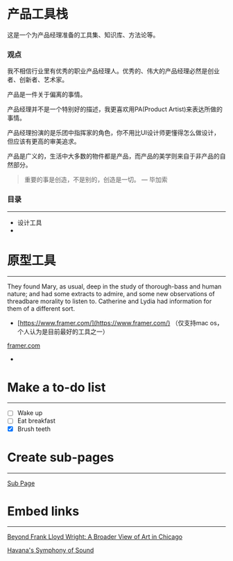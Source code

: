 # 产品工具栈

这是一个为产品经理准备的工具集、知识库、方法论等。

### 观点

我不相信行业里有优秀的职业产品经理人。优秀的、伟大的产品经理必然是创业者、创新者、艺术家。

产品是一件关于偏离的事情。

产品经理并不是一个特别好的描述，我更喜欢用PA(Product Artist)来表达所做的事情。

产品经理扮演的是乐团中指挥家的角色，你不用比UI设计师更懂得怎么做设计，但应该有更高的审美追求。

产品是广义的，生活中大多数的物件都是产品，而产品的美学则来自于非产品的自然部分。

> 重要的事是创造，不是别的，创造是一切。 — 毕加索

### 目录

---

- 设计工具
- 

# 原型工具

---

They found Mary, as usual, deep in the study of thorough-bass and human nature; and had some extracts to admire, and some new observations of threadbare morality to listen to. Catherine and Lydia had information for them of a different sort.

- [https://www.framer.com/](https://www.framer.com/)  （仅支持mac os，个人认为是目前最好的工具之一）

[framer.com](framer.com)

- 

# Make a to-do list

---

- [ ]  Wake up
- [ ]  Eat breakfast
- [x]  Brush teeth

# Create sub-pages

---

[Sub Page](https://www.notion.so/6d59f4188ab5452e8bc971aac511df77)

# Embed links

---

[Beyond Frank Lloyd Wright: A Broader View of Art in Chicago](https://www.nytimes.com/2018/03/08/arts/chicago-museums-art.html?rref=collection%2Fsectioncollection%2Ftravel)

[Havana's Symphony of Sound](https://www.nytimes.com/2018/03/12/travel/havana-cuba.html?rref=collection%2Fsectioncollection%2Ftravel)